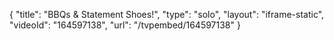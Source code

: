 {
    "title": "BBQs & Statement Shoes!",
    "type": "solo",
    "layout": "iframe-static",
    "videoId": "164597138",
    "url": "\/tvpembed\/164597138"
}